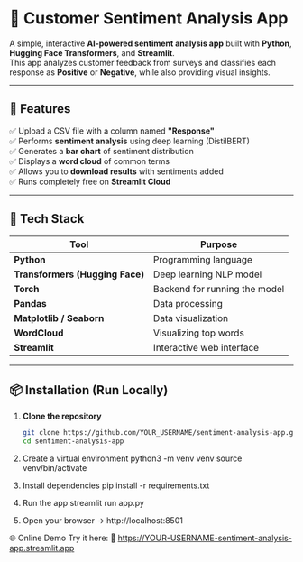 # 💬 Customer Sentiment Analysis App

A simple, interactive **AI-powered sentiment analysis app** built with **Python**, **Hugging Face Transformers**, and **Streamlit**.  
This app analyzes customer feedback from surveys and classifies each response as **Positive** or **Negative**, while also providing visual insights.

---

## 🚀 Features

✅ Upload a CSV file with a column named **"Response"**  
✅ Performs **sentiment analysis** using deep learning (DistilBERT)  
✅ Generates a **bar chart** of sentiment distribution  
✅ Displays a **word cloud** of common terms  
✅ Allows you to **download results** with sentiments added  
✅ Runs completely free on **Streamlit Cloud**

---

## 🧠 Tech Stack

| Tool | Purpose |
|------|----------|
| **Python** | Programming language |
| **Transformers (Hugging Face)** | Deep learning NLP model |
| **Torch** | Backend for running the model |
| **Pandas** | Data processing |
| **Matplotlib / Seaborn** | Data visualization |
| **WordCloud** | Visualizing top words |
| **Streamlit** | Interactive web interface |

---

## 📦 Installation (Run Locally)

1. **Clone the repository**
   ```bash
   git clone https://github.com/YOUR_USERNAME/sentiment-analysis-app.git
   cd sentiment-analysis-app

2. Create a virtual environment
   python3 -m venv venv
   source venv/bin/activate

3. Install dependencies
   pip install -r requirements.txt

4. Run the app
   streamlit run app.py

5. Open your browser → http://localhost:8501

🌐 Online Demo
Try it here:
🔗 https://YOUR-USERNAME-sentiment-analysis-app.streamlit.app